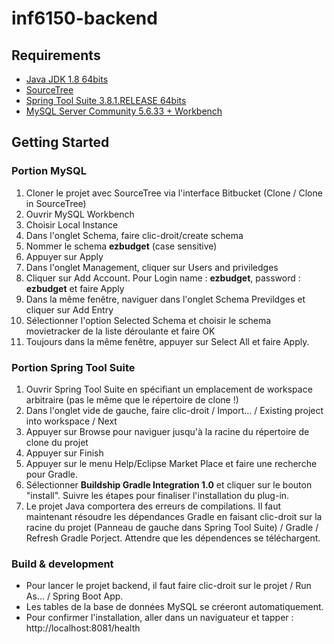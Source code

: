# inf6150-backend
## Requirements
* [Java JDK 1.8 64bits](http://www.oracle.com/technetwork/java/javase/downloads/jdk8-downloads-2133151.html)
* [SourceTree](https://www.sourcetreeapp.com/download/)
* [Spring Tool Suite 3.8.1.RELEASE 64bits](https://spring.io/tools/sts/all)
* [MySQL Server Community 5.6.33 + Workbench](https://dev.mysql.com/downloads/mysql/5.6.html)

## Getting Started
### Portion MySQL
1. Cloner le projet avec SourceTree via l'interface Bitbucket (Clone / Clone in SourceTree)
2. Ouvrir MySQL Workbench
3. Choisir Local Instance
4. Dans l'onglet Schema, faire clic-droit/create schema
5. Nommer le schema **ezbudget** (case sensitive)
6. Appuyer sur Apply
7. Dans l'onglet Management, cliquer sur Users and priviledges
8. Cliquer sur Add Account. Pour Login name : **ezbudget**, password : **ezbudget** et faire Apply
9. Dans la même fenêtre, naviguer dans l'onglet Schema Previldges et cliquer sur Add Entry
10. Sélectionner l'option Selected Schema et choisir le schema movietracker de la liste déroulante et faire OK
11. Toujours dans la même fenêtre, appuyer sur Select All et faire Apply.

### Portion Spring Tool Suite
1. Ouvrir Spring Tool Suite en spécifiant un emplacement de workspace arbitraire (pas le même que le répertoire de clone !)
2. Dans l'onglet vide de gauche, faire clic-droit / Import... / Existing project into workspace / Next
3. Appuyer sur Browse pour naviguer jusqu'à la racine du répertoire de clone du projet
4. Appuyer sur Finish
5. Appuyer sur le menu Help/Eclipse Market Place et faire une recherche pour Gradle.
6. Sélectionner **Buildship Gradle Integration 1.0** et cliquer sur le bouton "install". Suivre les étapes pour finaliser l'installation du plug-in.
7. Le projet Java comportera des erreurs de compilations. Il faut maintenant résoudre les dépendances Gradle en faisant clic-droit sur la racine du projet (Panneau de gauche dans Spring Tool Suite) / Gradle / Refresh Gradle Porject. Attendre que les dépendences se téléchargent.

### Build & development
* Pour lancer le projet backend, il faut faire clic-droit sur le projet / Run As... / Spring Boot App.
* Les tables de la base de données MySQL se créeront automatiquement.
* Pour confirmer l'installation, aller dans un naviguateur et tapper : http://localhost:8081/health
